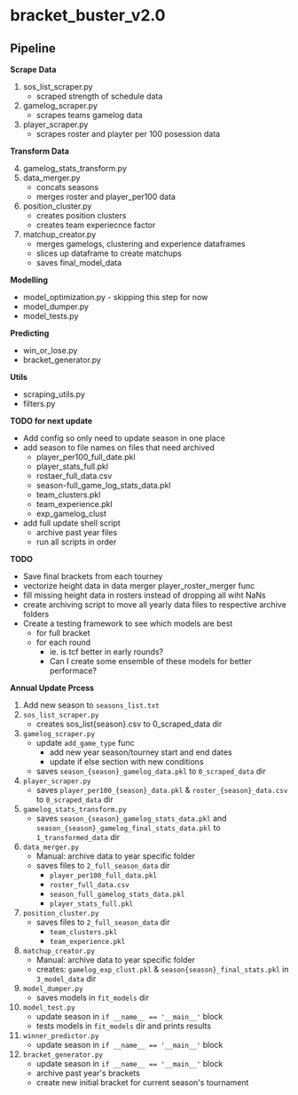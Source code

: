 # bracket_buster_v2.0

## Pipeline

**Scrape Data**

1. sos_list_scraper.py
    - scraped strength of schedule data
2. gamelog_scraper.py
    - scrapes teams gamelog data
3. player_scraper.py
    - scrapes roster and playter per 100 posession data

**Transform Data**

4. gamelog_stats_transform.py
5. data_merger.py
    - concats seasons
    - merges roster and player_per100 data
6. position_cluster.py
    - creates position clusters
    - creates team experiecnce factor
7. matchup_creator.py
    - merges gamelogs, clustering and experience dataframes
    - slices up dataframe to create matchups
    - saves final_model_data

**Modelling**
- model_optimization.py - skipping this step for now
- model_dumper.py
- model_tests.py

**Predicting**
- win_or_lose.py
- bracket_generator.py

**Utils**
- scraping_utils.py
- filters.py

**TODO for next update**
- Add config so only need to  update season in one place
- add season to file names on files that need archived
    - player_per100_full_date.pkl
    - player_stats_full.pkl
    - rostaer_full_data.csv
    - season-full_game_log_stats_data.pkl
    - team_clusters.pkl
    - team_experience.pkl
    - exp_gamelog_clust
- add full update shell script
    - archive past year files
    - run all scripts in order

**TODO**
- Save final brackets from each tourney
- vectorize height data in data merger player_roster_merger func
- fill missing height data in rosters instead of dropping all wiht NaNs 
- create archiving script to move all yearly data files to respective archive folders
- Create a testing framework to see which models are best
    - for full bracket 
    - for each round
        - ie. is tcf better in early rounds?
        - Can I create some ensemble of these models for better performace?

**Annual Update Prcess**
1. Add new season to `seasons_list.txt`
2. `sos_list_scraper.py`
    - creates sos_list{season}.csv to 0_scraped_data dir
3. `gamelog_scraper.py`
    - update `add_game_type` func
        - add new year season/tourney start and end dates
        - update if else section with new conditions
    - saves `season_{season}_gamelog_data.pkl` to `0_scraped_data` dir
4. `player_scraper.py`
    - saves `player_per100_{season}_data.pkl` & `roster_{season}_data.csv` to `0_scraped_data` dir
5. `gamelog_stats_transform.py`
    - saves `season_{season}_gamelog_stats_data.pkl` and `season_{season}_gamelog_final_stats_data.pkl` to `1_transformed_data` dir
6. `data_merger.py`
    - Manual: archive data to year specific folder
    - saves files to `2_full_season_data` dir
        - `player_per100_full_data.pkl`
        - `roster_full_data.csv`
        - `season_full_gamelog_stats_data.pkl`
        - `player_stats_full.pkl`
7. `position_cluster.py`
    - saves files to `2_full_season_data` dir
        - `team_clusters.pkl`
        - `team_experience.pkl`
8. `matchup_creator.py`
    - Manual: archive data to year specific folder
    - creates: `gamelog_exp_clust.pkl` & `season{season}_final_stats.pkl` in `3_model_data` dir
9. `model_dumper.py`
    - saves models in `fit_models` dir
10. `model_test.py`
    - update season in `if __name__ == '__main__'` block
    - tests models in `fit_models` dir and prints results
11. `winner_predictor.py`
    - update season in `if __name__ == '__main__'` block
12. `bracket_generator.py`
    - update season in `if __name__ == '__main__'` block
    - archive past year's brackets
    - create new initial bracket for current season's tournament

